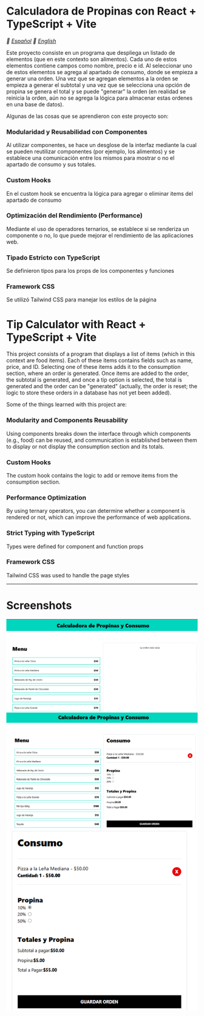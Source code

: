 ### <a id="inicio" />
# Calculadora de Propinas con React + TypeScript + Vite
*📓 [Español](#inicio)*
*📓 [English](#start)*

Este proyecto consiste en un programa que despliega un listado de elementos (que en este contexto son alimentos). Cada uno de estos elementos contiene campos como nombre, precio e id. Al seleccionar uno de estos elementos se agrega al apartado de consumo, donde se empieza a generar una orden. Una vez que se agregan elementos a la orden se empieza a generar el subtotal y una vez que se selecciona una opción de propina se genera el total y se puede "generar" la orden (en realidad se reinicia la orden, aún no se agrega la lógica para almacenar estas ordenes en una base de datos). 

Algunas de las cosas que se aprendieron con este proyecto son:

### <a /> Modularidad y Reusabilidad con Componentes
Al utilizar componentes, se hace un desglose de la interfaz mediante la cual se pueden reutilizar componentes (por ejemplo, los alimentos) y se establece una comunicación entre los mismos para mostrar o no el apartado de consumo y sus totales.

### <a /> Custom Hooks
En el custom hook se encuentra la lógica para agregar o eliminar items del apartado de consumo

### <a /> Optimización del Rendimiento (Performance)
Mediante el uso de operadores ternarios, se establece si se renderiza un componente o no, lo que puede mejorar el rendimiento de las aplicaciones web.

### <a /> Tipado Estricto con TypeScript
Se definieron tipos para los props de los componentes y funciones

### <a /> Framework CSS
Se utilizó Tailwind CSS para manejar los estilos de la página

# Tip Calculator with React + TypeScript + Vite

This project consists of a program that displays a list of items (which in this context are food items). Each of these items contains fields such as name, price, and ID. Selecting one of these items adds it to the consumption section, where an order is generated. Once items are added to the order, the subtotal is generated, and once a tip option is selected, the total is generated and the order can be "generated" (actually, the order is reset; the logic to store these orders in a database has not yet been added).

Some of the things learned with this project are:

### <a /> Modularity and Components Reusability
Using components breaks down the interface through which components (e.g., food) can be reused, and communication is established between them to display or not display the consumption section and its totals.

### <a /> Custom Hooks
The custom hook contains the logic to add or remove items from the consumption section.

### <a /> Performance Optimization
By using ternary operators, you can determine whether a component is rendered or not, which can improve the performance of web applications.

### <a  /> Strict Typing with TypeScript
Types were defined for component and function props

### <a  /> Framework CSS
Tailwind CSS was used to handle the page styles

---
### <a id="screenshots" /> 
# Screenshots
![Interfaz Inicial](https://github.com/ReploidGI0/calc_propinas/blob/main/images/interfaz_propina1.PNG "Interfaz Inicial")
![Interfaz Con Producto Agregado](https://github.com/ReploidGI0/calc_propinas/blob/main/images/interfaz_propina2.PNG "Interfaz Con Producto Agregado")
![Interfaz Con Totales](https://github.com/ReploidGI0/calc_propinas/blob/main/images/propina_3.PNG "Interfaz Con Totales")



